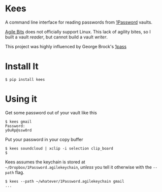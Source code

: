 # Kees

A command line interface for reading passwords from [1Password](https://agilebits.com/onepassword) vaults.

[Agile Bits](https://agilebits.com) does not officially support Linux. This lack of agility bites, so I built a vault _reader_, but cannot build a vault _writer_.

This project was highly influenced by George Brock's [1pass](https://github.com/georgebrock/1pass)


# Install It

```
$ pip install kees
```


# Using it

Get some password out of your vault like this

```
$ kees gmail
Password:
y0uRp@ssw0rd
```

Put your password in your copy buffer

```
$ kees soundcloud | xclip -i selection clip_board
$
```

Kees assumes the keychain is stored at `~/Dropbox/1Password.agilekeychain`, _unless_ you tell it otherwise with the `--path` flag.

```
$ kees --path ~/whatever/1Password.agilekeychain gmail
...
```
